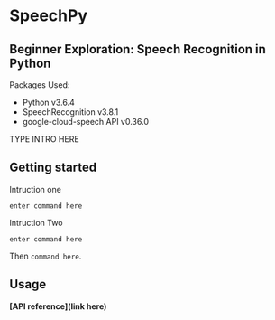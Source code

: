 # SpeechPy
## Beginner Exploration: Speech Recognition in Python
Packages Used:
- Python v3.6.4
- SpeechRecognition v3.8.1
- google-cloud-speech API v0.36.0


TYPE INTRO HERE


## Getting started

Intruction one

```textbox
enter command here
```
Intruction Two

```textbox
enter command here
```

Then `command here`.

## Usage

**[API reference](link here)**
